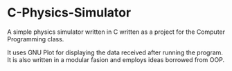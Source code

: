 # C-Physics-Simulator

A simple physics simulator written in C written as a project for the Computer Programming class.

It uses GNU Plot for displaying the data received after running the program. It is also written in a modular fasion and employs ideas borrowed from OOP.
